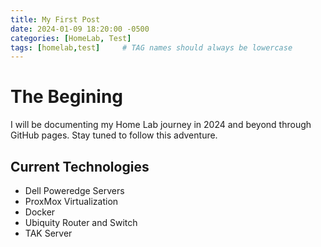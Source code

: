 ```yaml
---
title: My First Post
date: 2024-01-09 18:20:00 -0500
categories: [HomeLab, Test]
tags: [homelab,test]     # TAG names should always be lowercase
---
```


# The Begining

I will be documenting my Home Lab journey in 2024 and beyond through GitHub pages. Stay tuned to follow this adventure.

## Current Technologies
- Dell Poweredge Servers
- ProxMox Virtualization
- Docker
- Ubiquity Router and Switch
- TAK Server

